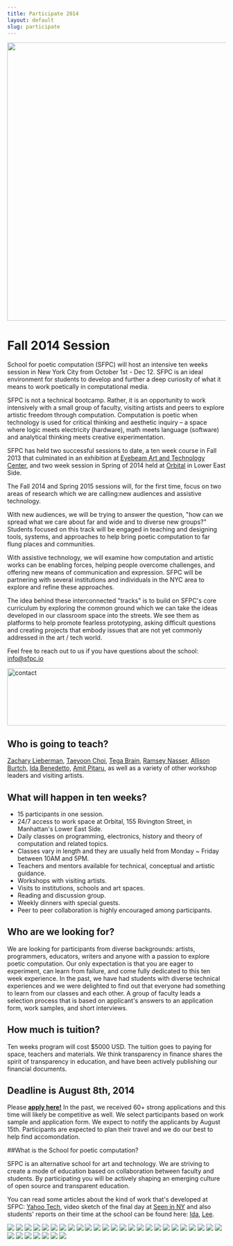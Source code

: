 ```yaml
---
title: Participate 2014
layout: default
slug: participate
---
```


<img src="../img/SPCPicket.jpg" width="640">

# Fall 2014 Session

School for poetic computation (SFPC) will host an intensive ten weeks session in New York City from October 1st - Dec 12. SFPC is an ideal environment for students to develop and further a deep curiosity of what it means to work poetically in computational media.

SFPC is not a technical bootcamp. Rather, it is an opportunity to work intensively with a small group of faculty, visiting artists and peers to explore artistic freedom through computation. Computation is poetic when technology is used for critical thinking and aesthetic inquiry – a space where logic meets electricity (hardware), math meets language (software) and analytical thinking meets creative experimentation. 

SFPC has held two successful sessions to date, a ten week course in Fall 2013 that culminated in an exhibition at <a href="http://eyebeam.org/">Eyebeam Art and Technology Center</a>, and two week session in Spring of 2014 held at <a href="http://orbitalnyc.com/">Orbital</a> in Lower East Side. 

The Fall 2014 and Spring 2015 sessions will, for the first time, focus on two areas of research which we are calling:new audiences and assistive technology.   
 
With new audiences, we will be trying to answer the question, "how can we spread what we care about far and wide and to diverse new groups?" Students focused on this track will be engaged in teaching and designing tools, systems, and approaches to help bring poetic computation to far flung places and communities. 

With assistive technology, we will examine how computation and artistic works can be enabling forces, helping people overcome challenges, and offering new means of communication and expression. SFPC will be partnering with several institutions and individuals in the NYC area to explore and refine these approaches. 

The idea behind these interconnected "tracks" is to build on SFPC's core curriculum by exploring the common ground which we can take the ideas developed in our classroom space into the streets. We see them as platforms to help promote fearless prototyping, asking difficult questions and creating projects that embody issues that are not yet commonly addressed in the art / tech world.
 
Feel free to reach out to us if you have questions about the school: info@sfpc.io 

<img src="https://farm3.staticflickr.com/2910/14705490563_f740792bbd_z.jpg" width="640" height="132" alt="contact"> 

## Who is going to teach?

<a href="http://thesystemis.com/">Zachary Lieberman</a>, <a href="http://taeyoonchoi.com">Taeyoon Choi</a>, <a href="http://tegabrain.com">Tega Brain</a>, <a href="http://nas.sr/">Ramsey Nasser</a>, <a href="http://www.allisonburtch.net/">Allison Burtch</a>, <a href="http://uncommonplaces.com/">Ida Benedetto</a>, <a href="http://www.pitaru.com">Amit Pitaru</a>, as well as a variety of other workshop leaders and visiting artists.  

## What will happen in ten weeks?

* 15 participants in one session. 
* 24/7 access to work space at Orbital, 155 Rivington Street, in Manhattan's Lower East Side.
* Daily classes on programming, electronics, history and theory of computation and related topics.
* Classes vary in length and they are usually held from Monday ~ Friday between 10AM and 5PM. 
* Teachers and mentors available for technical, conceptual and artistic guidance.
* Workshops with visiting artists. 
* Visits to institutions, schools and art spaces.  
* Reading and discussion group.
* Weekly dinners with special guests. 
* Peer to peer collaboration is highly encouraged among participants.

## Who are we looking for?

We are looking for participants from diverse backgrounds: artists, programmers, educators, writers and anyone with a passion to explore poetic computation. Our only expectation is that you are eager to experiment, can learn from failure, and come fully dedicated to this ten week experience.
In the past, we have had students with diverse technical experiences and we were delighted to find out that everyone had something to learn from our classes and each other. A group of faculty leads a selection process that is based on applicant's answers to an application form, work samples, and short interviews. 

## How much is tuition?

Ten weeks program will cost $5000 USD. The tuition goes to paying for space, teachers and materials. We think transparency in finance shares the spirit of transparency in education, and have been actively publishing our financial documents.  

## Deadline is August 8th, 2014

Please <a href="https://docs.google.com/forms/d/1qKQj3CJ9_TVD7iQjLaRyljEAIMMmI1pdDFfK2Bdtziw/viewform?pli=1"> **apply here!**</a> In the past, we received 60+ strong applications and this time will likely be competitive as well. We select participants based on work sample and application form. We expect to notify the applicants by August 15th. Participants are expected to plan their travel and we do our best to help find accomondation.

##What is the School for poetic computation?

SFPC is an alternative school for art and technology. We are striving to create a mode of education based on collaboration between faculty and students. By participating you will be actively shaping an emerging culture of open source and transparent education. 

You can read some articles about the kind of work that's developed at SFPC: <a href="https://www.yahoo.com/tech/what-does-poetic-computation-look-like-here-are-six-88665797019.html">Yahoo Tech</a>, video sketch of the final day at <a href="https://vialogues.com/vialogues/play/14021"> Seen in NY</a> and also students' reports on their time at the school can be found here: <a href="http://uncommonplaces.com/2014/06/school-poetic-computation/">Ida</a>, <a href="http://www.thehacktory.org/the-school-for-poetic-computation/">Lee</a>.

<img src="../img/slideshow/10294100174_6e384c2cc9_o.jpg" />
<img src="../img/slideshow/10294117814_4afc45eed7_o.jpg" />
<img src="../img/slideshow/10294204386_e26bd5b401_o.jpg" />
<img src="../img/slideshow/10294593503_95c1e5e35f_o.jpg" />
<img src="../img/slideshow/10295143366_55f3c78027_o.jpg" />
<img src="../img/slideshow/10296039036_97ffc47f58_o.jpg" />
<img src="../img/slideshow/10296239455_0b651224a2_o.jpg" />
<img src="../img/slideshow/10933552824_7129c31680_o.jpg" />
<img src="../img/slideshow/10933602015_1b03ac3138_o.jpg" />
<img src="../img/slideshow/10933605686_99645d9d1c_o.jpg" />
<img src="../img/slideshow/10933606935_f1cf1d193d_o.jpg" />
<img src="../img/slideshow/10933632023_f87a4fa705_o.jpg" />
<img src="../img/slideshow/10933666386_2e0a2acfb6_o.jpg" />
<img src="../img/slideshow/10933876403_cef896810a_o.jpg" />
<img src="../img/slideshow/11107493835_b3308fa736_o.jpg" />
<img src="../img/slideshow/11107607306_625826c86f_o.jpg" />
<img src="../img/slideshow/11107704765_37d6e24b47_o.jpg" />
<img src="../img/slideshow/11107746386_73827ce275_o.jpg" />
<img src="../img/slideshow/11107930636_e9346f283e_o.jpg" />
<img src="../img/slideshow/14025713955_9c0c50a49b_o.jpg" />
<img src="../img/slideshow/14025742715_1a81c342f8_o.jpg" />
<img src="../img/slideshow/14026101524_7bc30a0e6d_o.jpg" />
<img src="../img/slideshow/14026162024_d04a8f0568_o.jpg" />
<img src="../img/slideshow/14045667883_0178339cdf_o.jpg" />
<img src="../img/slideshow/14045672763_58deff7d7b_o.jpg" />
<img src="../img/slideshow/14045721593_5570c7d043_o.jpg" />
<img src="../img/slideshow/14498687340_877735e487_o.jpg" />
<img src="../img/slideshow/14498712358_cb1f048b84_o.jpg" />
<img src="../img/slideshow/diana.jpg" />
<img src="../img/slideshow/door.jpg" />
<img src="../img/slideshow/kenneth.jpg" />
<img src="../img/slideshow/packed.jpg" />